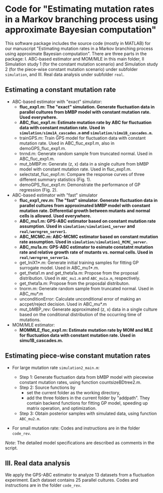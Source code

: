 # Code for "Estimating mutation rates in a Markov branching process using approximate Bayesian computation"

This software package includes the source code (mostly in MATLAB) for our manuscript "Estimating mutation rates in a Markov branching process using approximate Bayesian computation". There are three parts in the package: I. ABC-based estimator and MOM/MLE in this main folder, II Simulation study 1 (for the constant mutation scenario) and Simulation study 2 (for the piece-wise constant mutation scenario) under subfolder `simulation`, and III. Real data analysis under subfolder `real`. 

## Estimating a constant mutation rate
* ABC-based estimator with "exact" simulator:
    * **fluc_exp1.m: The "exact" simulation. Generate fluctuation data in parallel cultures from bMBP model with constant mutation rate. Used everywhere.**
    * **ABC_fluc_exp1.m: Estimate mutation rate by ABC for fluctuation data with constant mutation rate. Used in `simulation/simu1A_cascades.m` and `simulation/simu1B_cascades.m`.**
    * trainGPS.m: Train GPS model for fluctuation data with constant mutation rate. Used in ABC_fluc_exp1.m, also in demoGPS_fluc_exp1.m.
    * tnrnd.m: Generate random sample from truncated normal. Used in ABC_fluc_exp1.m.
    * mut_bMBP.m: Generate (z, x) data in a single culture from bMBP model with constant mutation rate. Used in fluc_exp1.m.
    * selectstat_fluc_exp1.m: Compare the response curves of three different summary statistics (Fig. 1).
    * demoGPS_fluc_exp1.m: Demonstrate the performance of GP regression (Fig. 2).
* ABC-based estimator with "fast" simulator
    * **fluc_exp1_rev.m: The "fast" simulator. Generate fluctuation data in parallel cultures from approximated bMBP model with constant mutation rate. Differential growth between mutants and normal cells is allowed. Used everywhere.**
    * **ABC_mu1.m: GPS-ABC estimator based on constant mutation rate assumption. Used in `simulation/simulation1_server` and `real/werngren_server1`.**
    * **ABC_MCMC.m: ABC-MCMC estimator based on constant mutation rate assumption. Used in `simulation/simulation1_MCMC_server`.**
    * **ABC_mu1a.m: GPS-ABC estimator to esimate constatnt mutation rate and relative growth rate of mutants vs. normal cells. Used in `real/werngren_server1a`.**
    * get_IniX1*.m: Generate initial training samples for fitting GP surrogate model. Used in ABC_mu1*.m. 
    * get_theta1.m and get_theta1a.m: Propose from the proposal distribution. Used in `ABC_mu1.m` and `ABC_mu1a.m`, respectively.
    * get_theta1a.m: Propose from the proposdal distributon.
    * tnorm.m: Generate random sample from truncated normal. Used in ABC_mu*.m
    * unconditionError: Calculate unconditional error of making an accpet/reject decision. Used in ABC_mu*.m
    * mut_bMBP_rev: Generate approximated (z, x) data in a single culture based on the conditional distribution of the occurring time of mutations.
* MOM/MLE estimator:
    * **MOMMLE_fluc_exp1.m: Estimate mutation rate by MOM and MLE for fluctuation data with constant mutation rate. Used in simu1B_cascades.m.**

## Estimating piece-wise constant mutation rates
* For large mutation rate `simulation2_main.m`:
    * Step 1: Generate fluctuation data from bMBP model with piecewise constant mutation rates, using function countsizeBDtree2.m.
    * Step 2: Source functions by
        * set the current folder as the working directory,
        * add the three folders in the current folder by "addpath". They contain backend functions for fitting GP model, speeding up matrix operation, and optimization.
    * Step 3: Obtain posterior samples with simulated data, using function `ABC_mu2.m`.

* For small mutation rate:
Codes and instructions are in the folder `code_rev`.

*Note*: The detailed model specifications are described as comments in the script.    

## III. Real data analysis
We apply the GPS-ABC estimator to analyze 13 datasets from a fluctuation experiment. Each dataset contains 25 parallel cultures.
Codes and instructions are in the folder `code_rev`.
